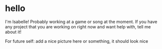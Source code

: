 # hello
I'm Isabelle! Probably working at a game or song at the moment. If you have any project that you are working on right now and want help with, tell me about it! 

For future self: add a nice picture here or something, it should look nice
